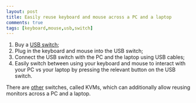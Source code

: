 ```yaml
---
layout: post
title: Easily reuse keyboard and mouse across a PC and a laptop
comments: true
tags: [keyboard,mouse,usb,switch]
---
```


1. Buy a [USB switch](https://uk.ugreen.com/collections/usb-switch-splitter/products/ugreen-4-port-usb-3-0-5gbps-high-speed-switch-selector);
2. Plug in the keyboard and mouse into the USB switch;
3. Connect the USB switch with the PC and the laptop using USB cables;
4. Easily switch between using your keyboard and mouse to interact with your PC vs your laptop by pressing the relevant button on the USB switch.

There are [other](https://uk.ugreen.com/collections/usb-switch-splitter/products/ugreen-kvm-4k-60hz-switch-for-2-pcs-hdmi-4-usb-ports) switches, called KVMs, which can additionally allow reusing monitors across a PC and a laptop.
